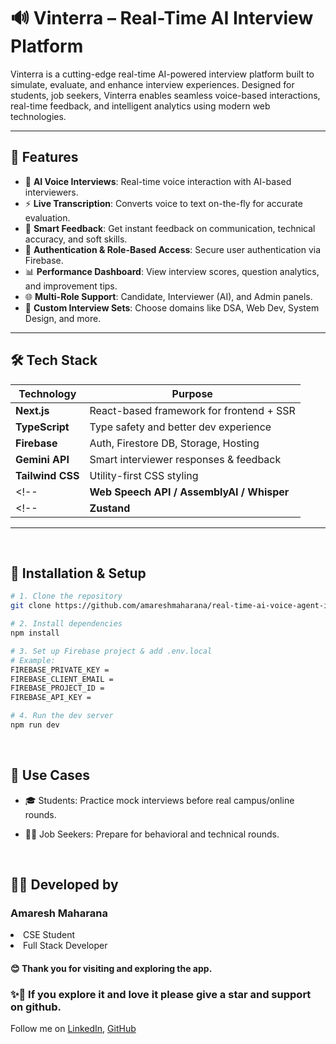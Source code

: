 # 🔊 Vinterra – Real-Time AI Interview Platform

Vinterra is a cutting-edge real-time AI-powered interview platform built to simulate, evaluate, and enhance interview experiences. Designed for students, job seekers, Vinterra enables seamless voice-based interactions, real-time feedback, and intelligent analytics using modern web technologies.

---

## 🚀 Features

- 🎤 **AI Voice Interviews**: Real-time voice interaction with AI-based interviewers.
- ⚡ **Live Transcription**: Converts voice to text on-the-fly for accurate evaluation.
- 🤖 **Smart Feedback**: Get instant feedback on communication, technical accuracy, and soft skills.
- 🔐 **Authentication & Role-Based Access**: Secure user authentication via Firebase.
- 📊 **Performance Dashboard**: View interview scores, question analytics, and improvement tips.
- 🌐 **Multi-Role Support**: Candidate, Interviewer (AI), and Admin panels.
- 🧠 **Custom Interview Sets**: Choose domains like DSA, Web Dev, System Design, and more.

---

## 🛠 Tech Stack

| Technology      | Purpose                                |
|-----------------|----------------------------------------|
| **Next.js**     | React-based framework for frontend + SSR |
| **TypeScript**  | Type safety and better dev experience  |
| **Firebase**    | Auth, Firestore DB, Storage, Hosting   |
| **Gemini API**  | Smart interviewer responses & feedback |
| **Tailwind CSS**| Utility-first CSS styling              |
<!-- | **Web Speech API / AssemblyAI / Whisper** | Voice-to-text transcription | -->
<!-- | **Zustand**     | Lightweight state management           | -->

---


<br/>

## 🔧 Installation & Setup

```bash
# 1. Clone the repository
git clone https://github.com/amareshmaharana/real-time-ai-voice-agent-interview-platform.git

# 2. Install dependencies
npm install

# 3. Set up Firebase project & add .env.local
# Example:
FIREBASE_PRIVATE_KEY =
FIREBASE_CLIENT_EMAIL =
FIREBASE_PROJECT_ID =
FIREBASE_API_KEY = 

# 4. Run the dev server
npm run dev
```

<br>

## 🎯 Use Cases
- 🎓 Students: Practice mock interviews before real campus/online rounds.

- 👩‍💼 Job Seekers: Prepare for behavioral and technical rounds.

<!-- ## 💡 Inspiration
Vinterra is inspired by the growing need for personalized, scalable, and accessible interview preparation. With AI, we aim to make career readiness more inclusive and efficient. -->

<br/>

## 🧑‍💻 Developed by
<h3>Amaresh Maharana</h3>
<li>CSE Student</li>
<li>Full Stack Developer</li>

#### 😊 Thank you for visiting and exploring the app.

### ✨🌟 If you explore it and love it please give a star and support on github.


Follow me on [LinkedIn](https://www.linkedin.com/in/amareshmaharana/), [GitHub](https://github.com/amareshmaharana)